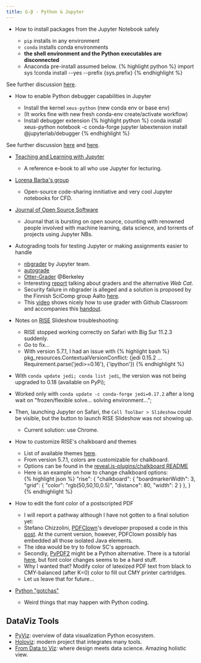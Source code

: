 ```yaml
---
title: G-β - Python & Jupyter
---
```


- How to install packages from the Jupyter Notebook safely

  - `pip` installs in any environment
  - `conda` installs conda environments
  - **the shell environment and the Python executables are disconnected**
  - Anaconda pre-install assumed below.
{% highlight python %} 
import sys
!conda install --yes --prefix {sys.prefix} <package>
{% endhighlight %} 

See further discussion [here](https://jakevdp.github.io/blog/2017/12/05/installing-python-packages-from-jupyter/).

- How to enable Python debugger capabilities in Jupyter 

  - Install the kernel `xeus-python` (new conda env or base env)
  - (It works fine with new fresh conda-env create/activate workflow)
  - Install debugger extension
{% highlight python %} 
conda install xeus-python notebook -c conda-forge
jupyter labextension install @jupyterlab/debugger
{% endhighlight %} 

See further discussion [here](https://github.com/jupyterlab/debugger) and [here](https://github.com/jupyter-xeus/xeus-python).

- [Teaching and Learning with Jupyter](https://jupyter4edu.github.io/jupyter-edu-book/)
	- A reference e-book to all who use Jupyter for lecturing.

- [Lorena Barba's group](https://lorenabarba.com)
	- Open-source code-sharing innitiative and very cool Jupyter notebooks for CFD.

- [Journal of Open Source Software](https://joss.theoj.org)
	- Journal that is bursting on open source, counting with renowned people involved with machine learning, data science, and torrents of projects using Jupyter NBs.

- Autograding tools for testing Jupyter or making assignments easier to handle
	- [nbgrader](https://nbgrader.readthedocs.io/en/stable/) by Jupyter team.
	- [autograde](https://github.com/cssh-rwth/autograde)
	- [Otter-Grader](https://otter-grader.readthedocs.io/en/stable/) @Berkeley
	- Interesting [report](https://infovis.cs.vt.edu/sites/default/files/Auto_Grading_Jupyter_Notebooks.pdf) talking about graders and the alternative _Web Cat_.
	- Security failure in nbgrader is alleged and a solution is proposed by the Finnish SciComp group Aalto [here](https://scicomp.aalto.fi/aalto/jupyterhub-instructors/autograding/).  
	- This [video](https://youtu.be/__yUvsV1xsU) shows nicely how to use grader with Github Classroom and accompanies this [handout](https://github.com/jkuruzovich/otter_helper). 

- Notes on [RISE](https://rise.readthedocs.io/en/stable/installation.html) Slideshow troubleshooting:
	- RISE stopped working correctly on Safari with Big Sur 11.2.3 suddenly. 
	- Go to fix...
	- With version 5.7.1, I had an issue with
	{% highlight bash %} 
	pkg_resources.ContextualVersionConflict: 
	(jedi 0.15.2 ... Requirement.parse('jedi>=0.16'), {'ipython'})
	{% endhighlight %}
- With `conda update jedi; conda list jedi`, the version was not being upgraded to 0.18 (available on PyPi);
- Worked only with `conda update -c conda-forge jedi=0.17.2` after a long wait on "frozen/flexible solve... solving environment...";
- Then, launching Jupyter on Safari, the `Cell Toolbar > Slideshow` could be visible, but the button to launch RISE Slideshow was not showing up.
	- Current solution: use Chrome.		

- How to customize RISE's chalkboard and themes
	- List of available themes [here](https://revealjs.com/themes/).
	- From version 5.7.1, colors are customizable for chalkboard.
	- Options can be found in the [reveal.js-plugins/chalkboard README](https://github.com/rajgoel/reveal.js-plugins/tree/master/chalkboard)
	- Here is an example on how to change chalkboard options:	
{% highlight json %} 
"rise": {
  "chalkboard": {
      "boardmarkerWidth": 3,      
      "grid": {
        "color": "rgb(50,50,10,0.5)",
        "distance": 80,
        "width": 2
      }
    },
 }
{% endhighlight %} 		

- How to edit the font color of a postscripted PDF 
	- I will report a pathway although I have not gotten to a final solution yet:
	- Stefano Chizzolini, [PDFClown](https://sourceforge.net/projects/clown/)'s developer proposed a code in this [post](https://sourceforge.net/p/clown/discussion/607163/thread/bc191071/). At the current version, however, PDFClown possibly has embedded all those isolated Java elements.
	- The idea would be try to follow SC's approach.
	- Secondly, [PyPDF2](https://pypi.org/project/PyPDF2/) might be a Python alternative. There is a tutorial [here](https://realpython.com/creating-modifying-pdf/#setting-font-properties), but font color changes seems to be a hard stuff.
	- Why I wanted that? Modify color of latexized PDF text from black to CMY-balanced (after K=0) color to fill out CMY printer cartridges.
	- Let us leave that for future... 

- [Python "gotchas"](https://mrfuxi.github.io/blog/python-gotchas/)
	- Weird things that may happen with Python coding.


## DataViz Tools

- [PyViz](https://pyviz.org/tools.html): overview of data visualization Python ecosystem.
- [Holoviz](https://holoviz.org/index.html): modern project that integrates many tools.
- [From Data to Viz](https://www.data-to-viz.com): where design meets data science. Amazing holistic view.